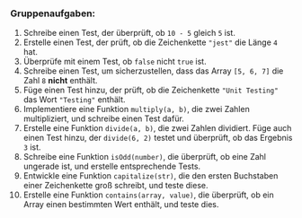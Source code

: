 ### **Gruppenaufgaben:**

1. Schreibe einen Test, der überprüft, ob `10 - 5` gleich `5` ist.
2. Erstelle einen Test, der prüft, ob die Zeichenkette `"jest"` die Länge `4` hat.
3. Überprüfe mit einem Test, ob `false` nicht `true` ist.
4. Schreibe einen Test, um sicherzustellen, dass das Array `[5, 6, 7]` die Zahl `8` **nicht** enthält.
5. Füge einen Test hinzu, der prüft, ob die Zeichenkette `"Unit Testing"` das Wort `"Testing"` enthält.
6. Implementiere eine Funktion `multiply(a, b)`, die zwei Zahlen multipliziert, und schreibe einen Test dafür.
7. Erstelle eine Funktion `divide(a, b)`, die zwei Zahlen dividiert. Füge auch einen Test hinzu, der `divide(6, 2)` testet und überprüft, ob das Ergebnis `3` ist.
8. Schreibe eine Funktion `isOdd(number)`, die überprüft, ob eine Zahl ungerade ist, und erstelle entsprechende Tests.
9. Entwickle eine Funktion `capitalize(str)`, die den ersten Buchstaben einer Zeichenkette groß schreibt, und teste diese.
10. Erstelle eine Funktion `contains(array, value)`, die überprüft, ob ein Array einen bestimmten Wert enthält, und teste dies.